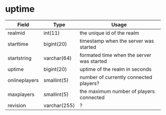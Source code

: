 # uptime

| Field         | Type         | Usage                                     |
| ------------- | ------------ | ----------------------------------------- |
| realmid       | int(11)      | the unique id of the realm                |
| starttime     | bigint(20)   | timestamp when the server was started     |
| startstring   | varchar(64)  | formated time when the server was started |
| uptime        | bigint(20)   | uptime of the realm in seconds            |
| onlineplayers | smallint(5)  | number of currently connected players?    |
| maxplayers    | smallint(5)  | the maximum number of players connected   |
| revision      | varchar(255) | ?                                         |
